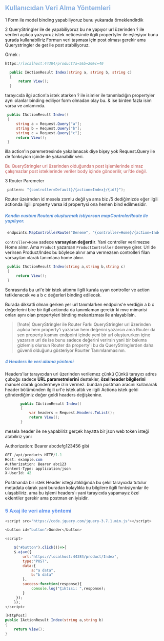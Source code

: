 

## <font color="#8db3e2">Kullanıcıdan Veri Alma Yöntemleri</font>

1 Form ile model binding yapabiliyoruz bunu yukarada örneklendirdik

2 QueryStringler ile de yapabiliyoruz bu ne yapıyor url üzerinden ? ile verileri açıkca yazıyoruz istek neticesinde ilgili propertyler ile eşleşiyor bunu şurada kullanabiliriz Formun veri taşıması için post olması gerekir ama Querystringler de get ile post atabiliyoruz. 

Örnek :

```csharp
https://localhost:44384/product?a=5&b=20&c=40
```

```csharp
  public IActionResult Index(string a, string b, string c)
  {
      return View();
  }
```

tarayıcıda ilgi action'a istek atarken ? ile isimler ile tanımladığın propertyler aynı olanlar binding ediliyor form olmadan olay bu. & ise birden fazla isim varsa ve anlamında.

```csharp
 public IActionResult Index()
 {
     string a = Request.Query["a"];
     string b = Request.Query["b"];
     string c = Request.Query["c"];
     return View();
 }
```

illa action'ın paremetresinde yakalanacak diye bişey yok Request.Query ile de fonksyion içinde de yakanabilir veri.

<font color="#c0504d">Bu QueryStringler url üzerinden olduğundan post işlemlerinde olmaz çalışmazlar post isteklerinde veriler body içinde gönderilir, url’de değil.</font>


3 Router Paremeter

 ```csharp
  pattern: "{controller=Default}/{action=Index}/{id?}");
```

Router üzeirnden id mesela zornlu değil ya ama biz /5 dediğimizde eğer ilgili actionda ilgili property varsa id propertysi ona hemen bind edilmesidir.

##### <font color="#548dd4">Kendin custom Routeni oluşturmak istiyorsan mapControlerRoute ile yapılıyor.</font>

```csharp
 endpoints.MapControllerRoute("Deneme", "{controller=Home}/{action=Index}/{a}/{b}/{c}");
```

`controller=Home` sadece **varsayılan değerdir**. Yani controller verilmezse Home alınır. Ama `Product` yazarsan `ProductController` devreye girer. Url de verirsen Product/Index bu böylece alınır ama vermezsen controlleri filan varsayılan olarak tanımlana home alınır.

```csharp
 public IActionResult Index(string a,string b,string c)
 {
     return View();
 }
```

Sonrasında bu url'e bir istek attınmı ilgili kurala uyan controller ve action tetiklenecek ve a b c değerleri binding edilecek. 

Burada dikkatli olman gerken yer url tanımlarken endpoins'e verdiğin a b c değerlerini bire bir ilgil
actionda da tanımlaman gerekir ki mvc mimarisi onları aynı olan propertyleri binding mekanizması ile anlayabilsin.

> [!note] QueryStringler ile Router Farkı
> QueryStringler url üzerinden açıkca hem property'i yazarsın hem değerini yazarsın ama Router da sen property kısmını endpoint içinde yeni bir url oluştururken içine yazarsın url de ise bunu sadece değerini verirsin yani bir bakıma gizlemiş olursun Router da property'i bu da QueryStringlerden daha güvenli olduğunu gösteriyor Rourter Tanımlanmasının.


##### <font color="#548dd4">4 Headers ile veri alama yöntemi</font>

Headers'lar tarayıcıdan url üzerinden verilemez çünkü Çünkü tarayıcı adres çubuğu sadece **URL parametrelerini** destekler, **özel header bilgilerini** manuel olarak göndermeye izin vermez. bundan postman aracını kullanarak header bölümünden ilgili url'e istek attık ve ilgili Actiona istek geldi gönderdiğimiz değer geldi headers değişkenine.

```csharp
       public IActionResult Index()
       {
           var headers = Request.Headers.ToList();
           return View();
       }
```

mesela header ile ne yapabliriz gerçek hayatta bir json web token isteği atabiliriz yani

Authorization: Bearer abcdefg123456 gibi 

```csharp
GET /api/products HTTP/1.1
Host: example.com
Authorization: Bearer abc123
Content-Type: application/json
X-UserId: 42
```

Postmanda bir istek Header isteği atıldığında bu şekil tarayıcıda tutulur metadata olarak yani buradan kolaylıkla bu bilgilere ilgili fonksiyonlar ile ulaşabiliriz. ama bu işlemi headers'ı yani tarayıcıda yapamayız özel eklentiler gerekir ama postman en iyisidir.

### <font color="#6495ed">5 Axaj ile veri alma yöntemi</font>


```js
<script src="https://code.jquery.com/jquery-3.7.1.min.js"></script>

<button id="button">Gönder</button>

<script>

    $("#button").click(()=>{
    $.ajax({
        url:"https://localhost:44384/product/Index",
        type:"POST",
        data:{
            a:"a data",
            b:"b data"
        },
        success:function(response){
            console.log("Çıktısı: ",response);
        }
     });
    });
</script>
```

```csharp
[HttpPost]
public IActionResult Index(string a,string b)
{
    return View();
}
```

